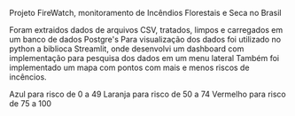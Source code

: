 Projeto FireWatch, monitoramento de Incêndios Florestais e Seca no Brasil

Foram extraidos dados de arquivos CSV, tratados, limpos e carregados em um banco de dados Postgre's
Para visualização dos dados foi utilizado no python a biblioca Streamlit, onde desenvolvi um dashboard com implementação para pesquisa dos dados em um menu lateral
Também foi implementado um mapa com pontos com mais e menos riscos de incêncios.

Azul para risco de 0 a 49
Laranja para risco de 50 a 74
Vermelho para risco de 75 a 100
